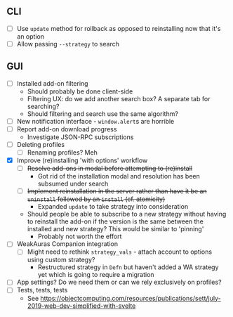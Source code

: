 CLI
---

- [ ] Use `update` method for rollback as opposed to reinstalling now
  that it's an option
- [ ] Allow passing `--strategy` to search

GUI
---

- [ ] Installed add-on filtering
  - Should probably be done client-side
  - Filtering UX: do we add another search box?
    A separate tab for searching?
  - Should filtering and search use the same algorithm?
- [ ] New notification interface - `window.alert`s are horrible
- [ ] Report add-on download progress
  - Investigate JSON-RPC subscriptions
- [ ] Deleting profiles
  - [ ] Renaming profiles? Meh
- [x] Improve (re)installing 'with options' workflow
  - [ ] ~~Resolve add-ons in modal before attempting to (re)install~~
    - Got rid of the installation modal and
      resolution has been subsumed under search
  - [ ] ~~Implement reinstallation in the server rather than have it be
    an `uninstall` followed by an `install` (cf. atomicity)~~
    - Expanded `update` to take strategy into consideration
  - Should people be able to subscribe to a new strategy without having
    to reinstall the add-on if the version is the same between the installed
    and new strategy?  This would be similar to 'pinning'
    - Probably not worth the effort
- [ ] WeakAuras Companion integration
  - [ ] Might need to rethink `strategy_vals` -
    attach account to options using custom strategy?
    - Restructured strategy in `Defn`
      but haven't added a WA strategy yet
      which is going to require a migration
- [ ] App settings?  Do we need them or can we rely exclusively on profiles?
- [ ] Tests, tests, tests
  - See https://objectcomputing.com/resources/publications/sett/july-2019-web-dev-simplified-with-svelte
